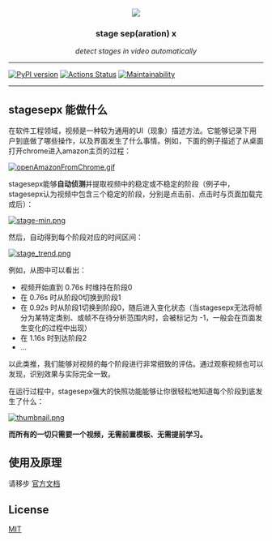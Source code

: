 <h1 align="center">
  <img src="./docs/pics/brand.svg">
</h1>

<h3 align="center">stage sep(aration) x</h3>
<p align="center">
    <em>detect stages in video automatically</em>
</p>

---

[![PyPI version](https://badge.fury.io/py/stagesepx.svg)](https://badge.fury.io/py/stagesepx)
[![Actions Status](https://wdp9fww0r9.execute-api.us-west-2.amazonaws.com/production/badge/williamfzc/stagesepx)](https://wdp9fww0r9.execute-api.us-west-2.amazonaws.com/production/results/williamfzc/stagesepx)
[![Maintainability](https://api.codeclimate.com/v1/badges/ef27756ce9a4f7f4ba94/maintainability)](https://codeclimate.com/github/williamfzc/stagesepx/maintainability)

---

## stagesepx 能做什么

在软件工程领域，视频是一种较为通用的UI（现象）描述方法。它能够记录下用户到底做了哪些操作，以及界面发生了什么事情。例如，下面的例子描述了从桌面打开chrome进入amazon主页的过程：

[![openAmazonFromChrome.gif](https://i.loli.net/2019/07/17/5d2e8ed1e9d0b49825.gif)](https://i.loli.net/2019/07/17/5d2e8ed1e9d0b49825.gif)

stagesepx能够**自动侦测**并提取视频中的稳定或不稳定的阶段（例子中，stagesepx认为视频中包含三个稳定的阶段，分别是点击前、点击时与页面加载完成后）：

[![stage-min.png](https://i.loli.net/2019/07/17/5d2e97c5e3a0e96365.png)](https://i.loli.net/2019/07/17/5d2e97c5e3a0e96365.png)

然后，自动得到每个阶段对应的时间区间：

[![stage_trend.png](https://i.loli.net/2019/07/17/5d2ea6720c58d44996.png)](https://i.loli.net/2019/07/17/5d2ea6720c58d44996.png)

例如，从图中可以看出：

- 视频开始直到 0.76s 时维持在阶段0
- 在 0.76s 时从阶段0切换到阶段1
- 在 0.92s 时从阶段1切换到阶段0，随后进入变化状态（当stagesepx无法将帧分为某特定类别、或帧不在待分析范围内时，会被标记为 -1，一般会在页面发生变化的过程中出现）
- 在 1.16s 时到达阶段2
- ...

以此类推，我们能够对视频的每个阶段进行非常细致的评估。通过观察视频也可以发现，识别效果与实际完全一致。

在运行过程中，stagesepx强大的快照功能能够让你很轻松地知道每个阶段到底发生了什么：

[![thumbnail.png](https://i.loli.net/2019/07/25/5d3955365dff977571.png)](https://i.loli.net/2019/07/25/5d3955365dff977571.png)

**而所有的一切只需要一个视频，无需前置模板、无需提前学习。**

## 使用及原理

请移步 [官方文档](https://williamfzc.github.io/stagesepx/) 

## License

[MIT](LICENSE)
